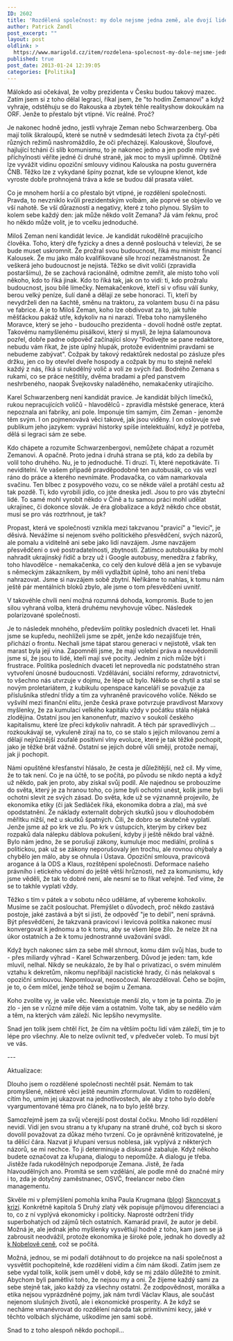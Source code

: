 ```yaml
---
ID: 2602
title: 'Rozdělená společnost: my dole nejsme jedna země, ale dvojí lidé&#8230;'
author: Patrick Zandl
post_excerpt: ""
layout: post
oldlink: >
  https://www.marigold.cz/item/rozdelena-spolecnost-my-dole-nejsme-jedna-zeme-ale-dvoji-lide
published: true
post_date: 2013-01-24 12:39:05
categories: [Politika]
---
```

<p>Málokdo asi očekával, že volby prezidenta v Česku budou takový mazec. Zatím jsem si z toho dělal legraci, říkal jsem, že "to hodím Zemanovi" a když vyhraje, odstěhuju se do Rakouska a zbytek téhle realityshow dokoukám na ORF. Jenže to přestalo být vtipné. Víc reálné. Proč?</p>

<p>Je nakonec hodně jedno, jestli vyhraje Zeman nebo Schwarzenberg. Oba mají tolik škraloupů, které se nutně v sedmdesáti letech života za čtyř-pěti různých režimů nashromáždilo, že oči přecházejí. Kalouskové, Šloufové, hajlující tcháni či slib komunismu, to je nakonec jedno a jen podle míry své příchylnosti věříte jedné či druhé straně, jak moc to myslí upřímně. Obtížně lze vyvážit vidinu opoziční smlouvy vidinou Kalouska na postu guvernéra ČNB. Těžko lze z vykydané špíny poznat, kde se vyloupne klenot, kde vyroste dobře prohnojená tráva a kde se budou dál prasata válet.</p>
<p>Co je mnohem horší a co přestalo být vtipné, je rozdělení společnosti. Pravda, to nevzniklo kvůli prezidentským volbám, ale poprvé se objevilo ve vší nahotě. Se vší důrazností a negativy, které z toho plynou. Slyším to kolem sebe každý den: jak může někdo volit Zemana? Já vám řeknu, proč ho někdo může volit, je to vcelku jednoduché.</p>
<p>Miloš Zeman není kandidát levice. Je kandidát rukodělně pracujícího člověka. Toho, který dře fyzicky a dnes a denně poslouchá v televizi, že se bude muset uskromnit. Že prožral svou budoucnost, říká mu ministr financí Kalousek. Že mu jako málo kvalifikované síle hrozí nezaměstnanost. Že veškerá jeho budoucnost je nejistá. Těžko se divit voliči (zpravidla postaršímu), že se zachová racionálně, odmítne zemřít, ale místo toho volí někoho, kdo to říká jinak. Kdo to říká tak, jak on to vidí: ti, kdo prožralu budoucnost, jsou bílé límečky. Nemakačenkové, kteří si v ofisu válí šunky, berou velký peníze, šulí daně a dělají ze sebe honoraci. Ti, kteří by nevydrželi den na šachtě, směnu na traktoru, za volantem busu či na pásu ve fabrice. A je to Miloš Zeman, koho lze obdivovat za to, jak tuhle měšťáckou pakáž utře, kdykoliv na ni narazí. Třeba toho namyšleného Moravce, který se jeho - budoucího prezidenta - dovolí hodně ostře zeptat. Takovému namyšlenému pisálkovi, který si myslí, že lejna šalamounova pozřel, dobře padne odpověď začínající slovy "Podívejte se pane redaktore, nebudu vám říkat, že jste úplný hlupák, protože evidentními pravdami se nebudeme zabývat". Cožpak by takový redaktůrek nedostal po zásluze přes držku, jen co by otevřel dveře hospody a cožpak by mu to stejně neřekl každý z nás, říká si rukodělný volič a volí ze svých řad. Bodrého Zemana s rukami, co se práce neštítily, dvěma bradami a před panstvem neshrbeného, naopak Švejkovsky naladěného, nemakačenky utírajícího.</p>
<p>Karel Schwarzenberg není kandidát pravice. Je kandidát bílých límečků, rukou nepracujících voličů - hlavodělců - zpravidla městské generace, která nepoznala ani fabriky, ani pole. Imponuje tím samým, čím Zeman - jenomže těm svým. I on pojmenovává věci takové, jak jsou viděny. I on oslovuje své publikum jeho jazykem: vypráví historky spíše intelektuální, když je potřeba, dělá si legraci sám ze sebe.</p>
<p>Kdo chápete a rozumíte Schwarzenbergovi, nemůžete chápat a rozumět Zemanovi. A opačně. Proto jedna i druhá strana se ptá, kdo za debila by volil toho druhého. Nu, je to jednoduché. Ti druzí. Ti, které nepotkáváte. Ti neviditelní. Ve vašem případě pravděpodobně ten autobusák, co vás vezl ráno do práce a kterého nevnímáte. Prodavačka, co vám namarkovala svačinu. Ten blbec z posypového vozu, co se někde válel a protáhl cestu až tak pozdě. Ti, kdo vyrobili jídlo, co jste dneska jedl. Jsou to pro vás zbyteční lidé. To samé mohl vyrobit někdo v Číně a tu samou práci mohl udělat ukrajinec, či dokonce slovák. Je éra globalizace a když někdo chce obstát, musí se pro vás roztrhnout, je tak?</p>
<p>Propast, která ve společnosti vznikla mezi takzvanou "pravicí" a "levicí", je děsivá. Nevážíme si nejenom svého politického přesvědčení, svých názorů, ale pomalu a viditelně ani sebe jako lidí navzájem. Jsme navzájem přesvědčeni o své postradatelnosti, zbytnosti. Zatímco autobusáka by mohl nahradit ukrajinský řidič a brzy už i Google autobusy, menedžra z fabriky, toho hlavodělce - nemakačenka, co celý den kulové dělá a jen se vybavuje s německým zákazníkem, by měli vydlažbit úplně, toho ani není třeba nahrazovat. Jsme si navzájem sobě zbytní. Neříkáme to nahlas, k tomu nám ještě pár mentálních bloků zbylo, ale jsme o tom přesvědčeni uvnitř.</p>
<p>V takovéhle chvíli není možná rozumná dohoda, kompromis. Bude to jen silou vyhraná volba, která druhému nevyhovuje vůbec. Následek polarizované společnosti.</p>
<p>Je to následek mnohého, především politiky posledních dvaceti let. Hnali jsme se kupředu, neohlíželi jsme se zpět, jenže kdo nezajišťuje trén, přichází o frontu. Nechali jsme tápat starou generaci v nejistotě, však ten marast byla její vina. Zapomněli jsme, že mají volební práva a neuvědomili jsme si, že jsou to lidé, kteří mají své pocity. Jedním z nich může být i frustrace. Politika posledních dvaceti let neprovedla nic podstatného stran vytvoření únosné budoucnosti. Vzdělávání, sociální reformy, zdravotnictví, to všechno nás utvrzuje v dojmu, že lépe už bylo. Někdo se chytil a stal se novým proletariátem, z kubikulu openspace kanceláří se považuje za příslušníka střední třídy a tím za vyhraněně pravicového voliče. Někdo se vyšvihl mezi finanční elitu, jenže česká praxe potvrzuje pravdivost Marxovy myšlenky, že za kumulací velkého kapitálu vždy v počátku stála nějaká zlodějina. Ostatní jsou jen kanonenfutr, mazivo v soukolí českého kapitalismu, které lze přeci kdykoliv nahradit. A těch pár spravedlivých … rozkoukávají se, vykuleně zírají na to, co se stalo s jejich milovanou zemí a dělají nejrůznější zoufalé positivní vlny evoluce, které je tak těžké pochopit, jako je těžké brát vážně. Ostatní se jejich dobré vůli smějí, protože nemají, jak ji pochopit.</p>
<p>Námi opuštěné křesťanství hlásalo, že cesta je důležitější, než cíl. My víme, že to tak není. Co je na účtě, to se počítá, po původu se nikdo neptá a když už někdo, pak jen proto, aby získal svůj podíl. Ale najednou se probouzíme do světa, který je za hranou toho, co jsme byli ochotni unést, kolik jsme byli ochotni slevit ze svých zásad. Do světa, kde už se významně projevilo, že ekonomika etiky (či jak Sedláček říká, ekonomika dobra a zla), má své opodstatnění. Že náklady externalit dobrých skutků jsou v dlouhodobém měřítku nižší, než u skutků špatných. Čili, že dobro se skutečně vyplatí. Jenže jsme až po krk ve zlu. Po krk v ústupcích, kterým by církev bez rozpaků dala nálepku dáblova pokušení, kdyby ji ještě někdo bral vážně. Bylo nám jedno, že se porušují zákony, kumuluje moc mediální, prolíná s politickou, pak už se zákony neporušovaly jen trochu, ale rovnou ohýbaly a chybělo jen málo, aby se ohnula i Ústava. Opoziční smlouva, pravicová arogance á la ODS a Klaus, rozštěpení společnosti. Deformace našeho právního i etického vědomí do ještě větší hrůznosti, než za komunismu, kdy jsme věděli, že tak to dobré není, ale nesmí se to říkat veřejně. Teď víme, že se to takhle vyplatí vždy.</p>
<p>Těžko s tím v pátek a v sobotu něco uděláme, ať vybereme kohokoliv. Musíme se začít poslouchat. Přemýšlet o důvodech, proč někdo zastává postoje, jaké zastává a být si jisti, že odpověď "je to debil", není správná. Být přesvědčení, že takzvaná pravicoví i levicová politika nakonec musí konvergovat k jednomu a to k tomu, aby se všem lépe žilo. že nelze žít na úkor ostatních a že k tomu jednostranné uvažování svádí.</p>
<p>Když bych nakonec sám za sebe měl shrnout, komu dám svůj hlas, bude to - přes miliardy výhrad - Karel Schwarzenberg. Důvod je jeden: tam, kde mluvil, nelhal. Nikdy se neukázalo, že by lhal o privatizaci, o svém minulém vztahu k dekretům, nikomu nepřibájil nacistické hrady, či nás nelakoval s opoziční smlouvou. Nepomlouval, neosočoval. Nerozděloval. Čeho se bojím, je to, o čem mlčel, jenže téhož se bojím u Zemana.</p>
<p>Koho zvolíte vy, je vaše věc. Neexistuje menší zlo, v tom je ta pointa. Zlo je zlo - jen se v různé míře děje vám a ostatním. Volte tak, aby se nedělo vám a těm, na kterých vám záleží. Nic lepšího nevymyslíte.</p>
<p>Snad jen tolik jsem chtěl říct, že čím na větším počtu lidí vám záleží, tím je to lépe pro všechny. Ale to nelze ovlivnit teď, v předvečer voleb. To musí být ve vás.</p>
<p>---</p>
<p>Aktualizace: </p>
<p>Dlouho jsem o rozdělené společnosti nechtěl psát. Nemám to tak promyšlené, některé věci ještě neumím zformulovat. Vidím to rozdělení, cítím ho, umím jej ukazovat na jednotlivostech, ale aby z toho bylo dobře vyargumentované téma pro článek, na to bylo ještě brzy.</p>
<p>Samozřejmě jsem za svůj včerejší post dostal čočku. Mnoho lidí rozdělení nevidí. Vidí jen svou stranu a ty křupany na straně druhé, což bych si skoro dovolil považovat za důkaz mého tvrzení. Co je oprávněně kritizovatelné, je ta dělící čára. Nazvat ji křupani versus noblesa, jak vyplývá z některých názorů, se mi nechce. To ji determinuje a diskusně zabaluje. Když někoho budete označovat za křupana, dialogu to nepomůže. A dialogu je třeba. Jistěže řada rukodělných nepodporuje Zemana. Jistě, že řada hlavoudělných ano. Promítá se sem vzdělání, ale podle mně do značné míry i to, zda je dotyčný zaměstnanec, OSVČ, freelancer nebo člen managementu.</p>
<p>Skvěle mi v přemýšlení pomohla kniha Paula Krugmana (<a href="http://krugman.blogs.nytimes.com">blog</a>) <a href="http://neoluxor.cz/odborne-knihy/skoncovat-s-krizi--181910/">Skoncovat s krizí</a>. Konkrétně kapitola 5 Druhý zlatý věk popisuje příjmovou diferenciaci a to, co z ní vyplývá ekonomicky i politicky. Naprosté odtržení třídy superbohatých od zájmů těch ostatních. Kamarád pravil, že autor je debil. Možná je, ale jednak jeho myšlenky vysvětlují hodně z toho, kam jsem se já zabrousit neodvážil, protože ekonomika je široké pole, jednak ho dovedly až <a href="http://cs.wikipedia.org/wiki/Paul_Krugman">k Nobelově ceně</a>, což se počítá.</p>
<p>Možná, jednou, se mi podaří dotáhnout to do projekce na naši společnost a vysvětlit pochopitelně, kde rozdělení vidím a čím nám škodí. Zatím jsem ze sebe vydal tolik, kolik jsem uměl v době, kdy se mi zdálo důležité to zmínit. Abychom byli pamětlivi toho, že nejsou my a oni. Že žijeme každý sami za sebe stejně tak, jako každý za všechny ostatní. Že zodpovědnost, morálka a etika nejsou vyprázdněné pojmy, jak nám tvrdí Václav Klaus, ale součást nejenom slušných životů, ale i ekonomické prosperity. A že když se necháme vmanévrovat do rozdělení národa tak primitivními kecy, jaké v těchto volbách slýcháme, uškodíme jen sami sobě.</p>
<p>Snad to z toho alespoň někdo pochopil…</p>